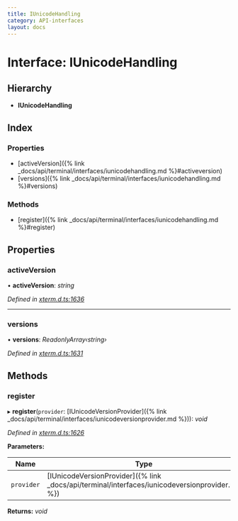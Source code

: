 ```yaml
---
title: IUnicodeHandling
category: API-interfaces
layout: docs
---
```



# Interface: IUnicodeHandling

## Hierarchy

* **IUnicodeHandling**

## Index

### Properties

* [activeVersion]({% link _docs/api/terminal/interfaces/iunicodehandling.md %}#activeversion)
* [versions]({% link _docs/api/terminal/interfaces/iunicodehandling.md %}#versions)

### Methods

* [register]({% link _docs/api/terminal/interfaces/iunicodehandling.md %}#register)

## Properties

###  activeVersion

• **activeVersion**: *string*

*Defined in [xterm.d.ts:1636](https://github.com/xtermjs/xterm.js/blob/4.14.1/typings/xterm.d.ts#L1636)*

___

###  versions

• **versions**: *ReadonlyArray‹string›*

*Defined in [xterm.d.ts:1631](https://github.com/xtermjs/xterm.js/blob/4.14.1/typings/xterm.d.ts#L1631)*

## Methods

###  register

▸ **register**(`provider`: [IUnicodeVersionProvider]({% link _docs/api/terminal/interfaces/iunicodeversionprovider.md %})): *void*

*Defined in [xterm.d.ts:1626](https://github.com/xtermjs/xterm.js/blob/4.14.1/typings/xterm.d.ts#L1626)*

**Parameters:**

Name | Type |
------ | ------ |
`provider` | [IUnicodeVersionProvider]({% link _docs/api/terminal/interfaces/iunicodeversionprovider.md %}) |

**Returns:** *void*
